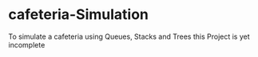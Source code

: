 # cafeteria-Simulation
To simulate a cafeteria using Queues, Stacks and Trees
this Project is yet incomplete
